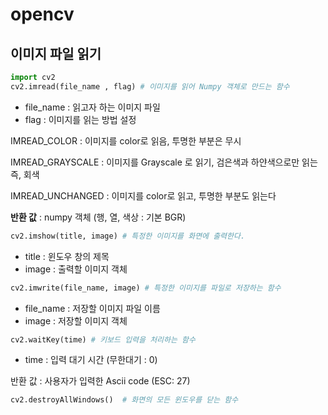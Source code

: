 # opencv

## 이미지 파일 읽기

```python
import cv2
cv2.imread(file_name , flag) # 이미지를 읽어 Numpy 객체로 만드는 함수
```

- file_name : 읽고자 하는 이미지 파일
- flag : 이미지를 읽는 방법 설정

IMREAD_COLOR : 이미지를 color로 읽음, 투명한 부분은 무시

IMREAD_GRAYSCALE : 이미지를 Grayscale 로 읽기, 검은색과 하얀색으로만 읽는 즉, 회색

IMREAD_UNCHANGED : 이미지를 color로 읽고, 투명한 부분도 읽는다

**반환 값** : numpy 객체 (행, 열, 색상 : 기본 BGR)

```python
cv2.imshow(title, image) # 특정한 이미지를 화면에 출력한다.
```

- title : 윈도우 창의 제목
- image : 출력할 이미지 객체

```python
cv2.imwrite(file_name, image) # 특정한 이미지를 파일로 저장하는 함수
```

- file_name : 저장할 이미지 파일 이름
- image : 저장할 이미지 객체

```python
cv2.waitKey(time) # 키보드 입력을 처리하는 함수
```

- time : 입력 대기 시간 (무한대기 : 0)

반환 값 : 사용자가 입력한 Ascii code (ESC: 27)

```python
cv2.destroyAllWindows()  # 화면의 모든 윈도우를 닫는 함수
```

 